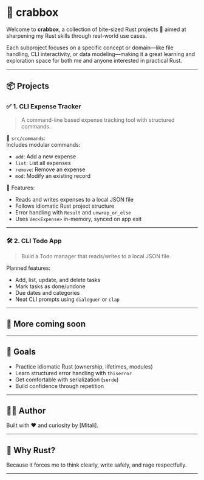 # 🦀 crabbox

Welcome to **crabbox**, a collection of bite-sized Rust projects 🧠 aimed at sharpening my Rust skills through real-world use cases.

Each subproject focuses on a specific concept or domain—like file handling, CLI interactivity, or data modeling—making it a great learning and exploration space for both me and anyone interested in practical Rust.

---

## 📦 Projects

### ✅ 1. CLI Expense Tracker
> A command-line based expense tracking tool with structured commands.

📁 `src/commands`:  
Includes modular commands:
- `add`: Add a new expense
- `list`: List all expenses
- `remove`: Remove an expense
- `mod`: Modify an existing record

🧠 Features:
- Reads and writes expenses to a local JSON file
- Follows idiomatic Rust project structure
- Error handling with `Result` and `unwrap_or_else`
- Uses `Vec<Expense>` in-memory, synced on app exit

---

### 🛠️ 2. CLI Todo App
> Build a Todo manager that reads/writes to a local JSON file.

Planned features:
- Add, list, update, and delete tasks
- Mark tasks as done/undone
- Due dates and categories
- Neat CLI prompts using `dialoguer` or `clap`

---

## 🚧 More coming soon

---

## 🧪 Goals

- Practice idiomatic Rust (ownership, lifetimes, modules)
- Learn structured error handling with `thiserror`
- Get comfortable with serialization (`serde`)
- Build confidence through repetition

---

## 🧑‍💻 Author

Built with ❤️ and curiosity by [Mitali].

---

## 🦀 Why Rust?

Because it forces me to think clearly, write safely, and rage respectfully.

---

